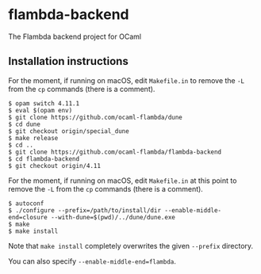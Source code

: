 # flambda-backend
The Flambda backend project for OCaml

## Installation instructions

For the moment, if running on macOS, edit `Makefile.in` to remove the `-L` from the `cp` commands (there is a comment).

```
$ opam switch 4.11.1
$ eval $(opam env)
$ git clone https://github.com/ocaml-flambda/dune
$ cd dune
$ git checkout origin/special_dune
$ make release
$ cd ..
$ git clone https://github.com/ocaml-flambda/flambda-backend
$ cd flambda-backend
$ git checkout origin/4.11
```
For the moment, if running on macOS, edit `Makefile.in` at this point to remove the `-L` from the `cp` commands (there is a comment).
```
$ autoconf
$ ./configure --prefix=/path/to/install/dir --enable-middle-end=closure --with-dune=$(pwd)/../dune/dune.exe
$ make
$ make install
```

Note that `make install` completely overwrites the given `--prefix` directory.

You can also specify `--enable-middle-end=flambda`.
